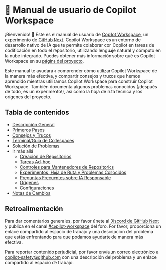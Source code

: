 # 📖 Manual de usuario de Copilot Workspace

¡Bienvenido! 👋 Este es el manual de usuario de [Copilot Workspace](https://copilot-workspace.githubnext.com), un experimento de [GitHub Next](https://githubnext.com). Copilot Workspace es un entorno de desarrollo nativo de IA que te permite colaborar con Copilot en tareas de codificación en todo el repositorio, utilizando lenguaje natural y cómputo en la nube integrado. Puedes obtener más información sobre qué es Copilot Workspace en su [página del proyecto](https://githubnext.com/projects/copilot-workspace/).

Este manual te ayudará a comprender cómo utilizar Copilot Workspace de la manera más efectiva, y compartir consejos y trucos que hemos aprendido mientras utilizamos Copilot Workspace para construir Copilot Workspace. También documenta algunos problemas conocidos (¡después de todo, es un experimento!), así como la hoja de ruta técnica y los orígenes del proyecto.

## Tabla de contenidos

* [Descripción General](overview.md)
* [Primeros Pasos](getting-started.md)
* [Consejos y Trucos](tips-and-tricks.md)
* [Terminal/Guía de Codespaces](codespaces-guide.md)
* [Solución de Problemas](troubleshooting.md)
* Ir más allá
  - [Creación de Repositorios](creating-repos.md)
  - [Tareas Ad-hoc](adhoc-tasks.md)
  - [Controles para Mantenedores de Repositorios](repo-maintainers.md)
  - [Experimentos, Hoja de Ruta y Problemas Conocidos](known-issues.md)
  - [Preguntas Frecuentes sobre IA Responsable](responsible-ai-faq.md)
  - [Orígenes](origins.md)
  - [Configuraciones](settings.md)
* [Notas de Cambios](changes.md)

## Retroalimentación

Para dar comentarios generales, por favor únete al [Discord de GitHub Next](https://discord.gg/FeGshJZ2yy) y publica en el canal [#copilot-workspace](https://discord.com/channels/735557230698692749/1237161687233200279) del foro. Por favor, proporciona un enlace compartido al espacio de trabajo y una descripción del problema que estás enfrentando para que podamos ayudarte de manera más efectiva.

Para reportar contenido perjudicial, por favor envía un correo electrónico a copilot-safety@github.com con una descripción del problema y un enlace compartido al espacio de trabajo.
